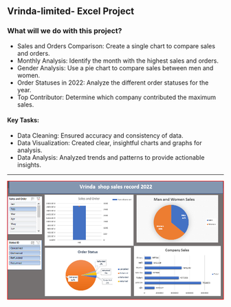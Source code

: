 ## Vrinda-limited- Excel Project

<h3>What will we do with this project? </h3>

- Sales and Orders Comparison: Create a single chart to compare sales and orders.
- Monthly Analysis: Identify the month with the highest sales and orders.
- Gender Analysis: Use a pie chart to compare sales between men and women.
- Order Statuses in 2022: Analyze the different order statuses for the year.
- Top Contributor: Determine which company contributed the maximum sales.
#### Key Tasks:

- Data Cleaning: Ensured accuracy and consistency of data.
- Data Visualization: Created clear, insightful charts and graphs for analysis.
- Data Analysis: Analyzed trends and patterns to provide actionable insights.

---
![dashboard](vrinda-shop.png)
